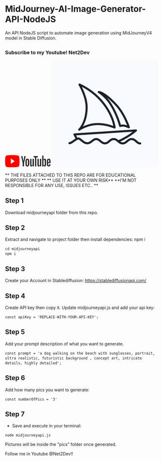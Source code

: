 # MidJourney-AI-Image-Generator-API-NodeJS
An API NodeJS script to automate image generation using MidJourneyV4 model in Stable Diffusion.

##
<h3>Subscribe to my Youtube! Net2Dev</h3>
<a href="http://youtube.net2dev.io" target="_blank"><img src="https://github.com/net2devcrypto/misc/blob/main/ytlogo2.png" width="150" height="40"></a>

<img src="https://raw.githubusercontent.com/net2devcrypto/misc/main/Midjourney_Emblem.png" width="350" height="350">


** THE FILES ATTACHED TO THIS REPO ARE FOR EDUCATIONAL PURPOSES ONLY **
** USE IT AT YOUR OWN RISK** **I'M NOT RESPONSIBLE FOR ANY USE, ISSUES ETC.. **


## Step 1

Download midjourneyapi folder from this repo.

## Step 2

Extract and navigate to project folder then install dependencies: npm i

```shell
cd midjourneyapi
npm i
```
## Step 3

Create your Account in Stablediffusion: https://stablediffusionapi.com/

## Step 4

Create API key then copy it.
Update midjourneyapi.js and add your api key:

```shell
const apiKey = 'REPLACE-WITH-YOUR-API-KEY';
```

## Step 5

Add your prompt description of what you want to generate.

```shell
const prompt = 'a dog walking on the beach with sunglasses, portrait, ultra realistic, futuristic background , concept art, intricate details, highly detailed';
```

## Step 6

Add how many pics you want to generate:

```shell
const numberOfPics = '3'
```

## Step 7
- Save and execute in your terminal:

```shell
node midjourneyapi.js
```

Pictures will be inside the "pics" folder once generated.

Follow me in Youtube @Net2Dev!!
